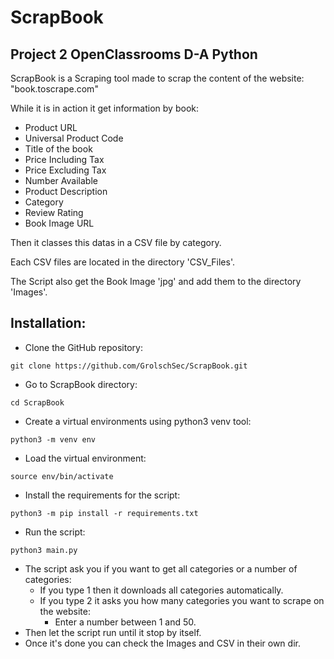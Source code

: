 # ScrapBook

## Project 2 OpenClassrooms D-A Python
ScrapBook is a Scraping tool made to scrap the content of the website: 
"book.toscrape.com"

While it is in action it get information by book:
 - Product URL
 - Universal Product Code
 - Title of the book
 - Price Including Tax
 - Price Excluding Tax 
 - Number Available
 - Product Description
 - Category 
 - Review Rating
 - Book Image URL

Then it classes this datas in a CSV file by category.

Each CSV files are located in the directory 'CSV_Files'.

The Script also get the Book Image 'jpg' and add them to the directory 'Images'.



## Installation:

- Clone the GitHub repository:
```
git clone https://github.com/GrolschSec/ScrapBook.git
```
- Go to ScrapBook directory:
```
cd ScrapBook
```
- Create a virtual environments using python3 venv tool:
```
python3 -m venv env
```
- Load the virtual environment:
```
source env/bin/activate
```
- Install the requirements for the script:
```
python3 -m pip install -r requirements.txt
```
- Run the script: 
```
python3 main.py
```

* The script ask you if you want to get all categories or a number of categories:
  * If you type 1 then it downloads all categories automatically.
  * If you type 2 it asks you how many categories you want to scrape on the website: 
    * Enter a number between 1 and 50.  
* Then let the script run until it stop by itself.
* Once it's done you can check the Images and CSV in their own dir.
